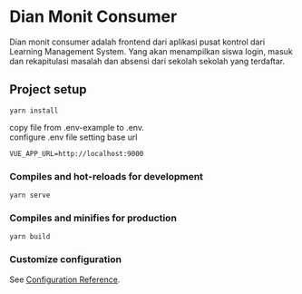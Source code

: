 # Dian Monit Consumer
Dian monit consumer adalah frontend dari aplikasi pusat kontrol dari Learning Management System. Yang akan menampilkan siswa login, masuk dan rekapitulasi masalah dan absensi dari sekolah sekolah yang terdaftar.

## Project setup
```
yarn install
```
copy file from .env-example to .env.\
configure .env file setting base url
``` env
VUE_APP_URL=http://localhost:9000
```

### Compiles and hot-reloads for development
```
yarn serve
```

### Compiles and minifies for production
```
yarn build
```

### Customize configuration
See [Configuration Reference](https://cli.vuejs.org/config/).
